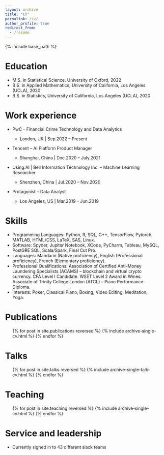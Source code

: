 ```yaml
---
layout: archive
title: "CV"
permalink: /cv/
author_profile: true
redirect_from:
  - /resume
---
```


{% include base_path %}

Education
======
* M.S. in Statistical Science,  University of Oxford, 2022
* B.S. in Applied Mathematics, University of California, Los Angeles (UCLA), 2020
* B.S. in Statistics, University of California, Los Angeles (UCLA), 2020

Work experience
======
* PwC – Financial Crime Technology and Data Analytics
  * London, UK | Sep.2022 – Present

* Tencent – AI Platform Product Manager
  * Shanghai, China | Dec.2020 – July.2021

* Using.AI | Bell Information Technology Inc. – Machine Learning Researcher
  * Shenzhen, China | Jul.2020 – Nov.2020
 
* Protagonist – Data Analyst
  * Los Angeles, US | Mar.2019 – Jun.2019
  
Skills
======
* Programming Languages: Python, R, SQL, C++, TensorFlow, Pytorch, MATLAB, HTML/CSS, LaTeX, SAS, Linux.
* Software: Spyder, Jupiter Notebook, XCode, PyCharm, Tableau, MySQL, PostGRE SQL, Scala/Spark, Final Cut Pro.
* Languages: Mandarin (Native proficiency), English (Professional proficiency), French (Elementary proficiency).
* Professional Qualifications: Association of Certified Anti-Money Laundering Specialists (ACAMS) – blockchain and virtual crypto
currency. CFA Level I Candidate. WSET Level 2 Award in Wines. Associate of Trinity College London (ATCL) – Piano
Performance Diploma.
* Interests: Poker, Classical Piano, Boxing, Video Editing, Meditation, Yoga.


Publications
======
  <ul>{% for post in site.publications reversed %}
    {% include archive-single-cv.html %}
  {% endfor %}</ul>

Talks
======
  <ul>{% for post in site.talks reversed %}
    {% include archive-single-talk-cv.html  %}
  {% endfor %}</ul>
  
Teaching
======
  <ul>{% for post in site.teaching reversed %}
    {% include archive-single-cv.html %}
  {% endfor %}</ul>


Service and leadership
======
* Currently signed in to 43 different slack teams
